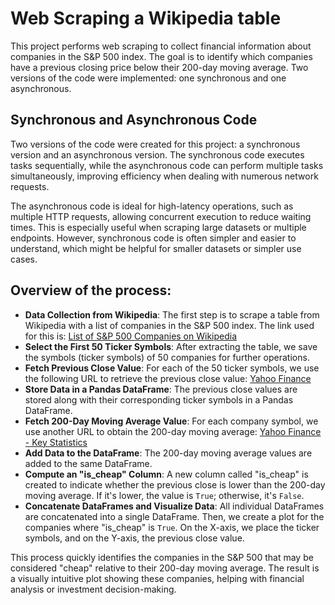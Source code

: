 # Web Scraping a Wikipedia table

This project performs web scraping to collect financial information about companies in the S&P 500 index. The goal is to identify which companies have a previous closing price below their 200-day moving average. Two versions of the code were implemented: one synchronous and one asynchronous.

## Synchronous and Asynchronous Code

Two versions of the code were created for this project: a synchronous version and an asynchronous version. The synchronous code executes tasks sequentially, while the asynchronous code can perform multiple tasks simultaneously, improving efficiency when dealing with numerous network requests.

The asynchronous code is ideal for high-latency operations, such as multiple HTTP requests, allowing concurrent execution to reduce waiting times. This is especially useful when scraping large datasets or multiple endpoints. However, synchronous code is often simpler and easier to understand, which might be helpful for smaller datasets or simpler use cases.

## Overview of the process:

- **Data Collection from Wikipedia**:
  The first step is to scrape a table from Wikipedia with a list of companies in the S&P 500 index. The link used for this is:
  [List of S&amp;P 500 Companies on Wikipedia](https://en.wikipedia.org/wiki/List_of_S%26P_500_companies)
- **Select the First 50 Ticker Symbols**:
  After extracting the table, we save the symbols (ticker symbols) of 50 companies for further operations.
- **Fetch Previous Close Value**:
  For each of the 50 ticker symbols, we use the following URL to retrieve the previous close value:
  [Yahoo Finance](https://finance.yahoo.com/quote/AAPL?p=AAPLtsrc=fin-srch)
- **Store Data in a Pandas DataFrame**:
  The previous close values are stored along with their corresponding ticker symbols in a Pandas DataFrame.
- **Fetch 200-Day Moving Average Value**:
  For each company symbol, we use another URL to obtain the 200-day moving average:
  [Yahoo Finance - Key Statistics](https://finance.yahoo.com/quote/AAPL/key-statistics?p=AAPL)
- **Add Data to the DataFrame**:
  The 200-day moving average values are added to the same DataFrame.
- **Compute an "is_cheap" Column**:
  A new column called "is_cheap" is created to indicate whether the previous close is lower than the 200-day moving average. If it's lower, the value is `True`; otherwise, it's `False`.
- **Concatenate DataFrames and Visualize Data**:
  All individual DataFrames are concatenated into a single DataFrame. Then, we create a plot for the companies where "is_cheap" is `True`. On the X-axis, we place the ticker symbols, and on the Y-axis, the previous close value.

This process quickly identifies the companies in the S&P 500 that may be considered "cheap" relative to their 200-day moving average. The result is a visually intuitive plot showing these companies, helping with financial analysis or investment decision-making.
